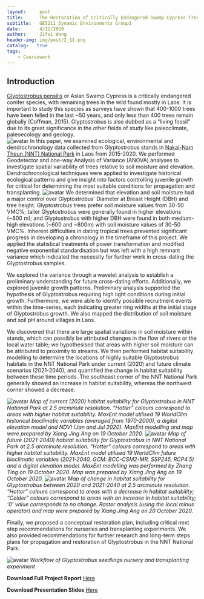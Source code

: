 ```yaml
---
layout:     post
title:      The Restoration of Critically Endangered Swamp Cypress Trees in Laos
subtitle:   GE5211 Dynamic Environments Group1
date:       4/12/2020
author:     Jifei Wang
header-img: img/post/2_11.png
catalog:   true
tags:
    - Coursework
---
```

## Introduction
[Glyptostrobus pensilis](https://www.conifers.org/cu/Glyptostrobus.php) or Asian Swamp Cypress is a critically endangered conifer species, with remaining trees in the wild found mostly in Laos. It is important to study this species as surveys have shown that 400-1000 trees have been felled in the last ~50 years, and only less than 400 trees remain globally (Coffman, 2015). Glyptostrobus is also dubbed as a “living fossil” due to its great significance in the other fields of study like paleoclimate, paleoecology and geology.  
![avatar](/img/post/2_6.png)
In this paper, we examined ecological, environmental and dendrochronology data collected from Glyptostrobus stands in [Nakai-Nam Theun (NNT) National Park](http://www.nnt.gov.la/) in Laos from 2015-2020. We performed Geodetector and one-way Analysis of Variance (ANOVA) analyses to investigate spatial variability of trees relative to soil moisture and elevation. Dendrochronological techniques were applied to investigate historical ecological patterns and give insight into factors controlling juvenile growth for critical for determining the most suitable conditions for propagation and transplanting.
![avatar](/img/post/2_5.png)
We determined that elevation and soil moisture had a major control over Glyptostrobus’ Diameter at Breast Height (DBH)  and tree height. Glyptostrobus trees prefer soil moisture values from 30-50 VMC%; taller Glyptostrobus were generally found in higher elevations (~800 m); and Glyptostrobus with higher DBH were found in both medium-high elevations (~600 and ~800m) with soil moisture values of 30-50 VMC%. Inherent difficulties in dating tropical trees prevented significant progress in developing a chronology in the timeframe of this project. We applied the statistical treatments of power transformation and modified negative exponential standardisation but was left with a high remnant variance which indicated the necessity for further work in cross-dating the Glyptostrobus samples.

We explored the variance through a wavelet analysis to establish a preliminary understanding for future cross-dating efforts. Additionally, we explored juvenile growth patterns. Preliminary analysis supported the hypothesis of Glyptostrobus requiring high light conditions during initial growth. Furthermore, we were able to identify possible recruitment events within the time-series, each indicating greater ring widths at the initial stage of Glyptostrobus growth. We also mapped the distribution of soil moisture and soil pH around villages in Laos.

We discovered that there are large spatial variations in soil moisture within stands, which can possibly be attributed changes in the flow of rivers or the local water table; we hypothesised that areas with higher soil moisture can be attributed to proximity to streams. We then performed habitat suitability modelling to determine the locations of highly suitable Glyptostrobus habitats in the NNT National Park under current (2020) and future climate scenarios (2021-2040), and quantified the change in habitat suitability between these time periods. The southeast corner of the NNT National Park generally showed an increase in habitat suitability, whereas the northwest corner showed a decrease.

![avatar](/img/post/2_2.png)
 *Map of current (2020) habitat suitability for Glyptostrobus in NNT National Park at 2.5 arcminute resolution. “Hotter” colours correspond to areas with higher habitat suitability. MaxEnt model utilised 19 WorldClim historical bioclimatic variables (averaged from 1970-2000), a digital elevation model and NDVI (Jan and Jul 2020). MaxEnt modelling and map were prepared by Xiang Jing Ang on 19 October 2020.*
![avatar](/img/post/2_3.png)
*Map of future (2021-2040) habitat suitability for Glyptostrobus in NNT National Park at 2.5 arcminute resolution. “Hotter” colours correspond to areas with higher habitat suitability. MaxEnt model utilised 19 WorldClim future bioclimatic variables (2021-2040, GCM: BCC-CSM2-MR, SSP245, RCP4.5) and a digital elevation model. MaxEnt modelling was performed by Zhang Ting on 19 October 2020. Map was prepared by Xiang Jing Ang on 19 October 2020.*
![avatar](/img/post/2_4.png)
 *Map of change in habitat suitability for Glyptostrobus between 2020 and 2021-2040 at 2.5 arcminute resolution. “Hotter” colours correspond to areas with a decrease in habitat suitability; “Colder” colours correspond to areas with an increase in habitat suitability; ‘0’ value corresponds to no change. Raster analysis (using the local minus operator) and map were prepared by Xiang Jing Ang on 20 October 2020.*

Finally, we proposed a conceptual restoration plan, including critical next step recommendations for nurseries and transplanting experiments. We also provided recommendations for further research and long-term steps plans for propagation and restoration of Glyptostrobus in the NNT National Park.

![avatar](/img/post/2_7.png)
*Workflow of Glyptostrobus seedlings nursery and transplanting experiment*

**Download Full Project Report** [Here](https://drive.google.com/file/d/1Qg6SgEn_SV05s_ZAi84oDFodDS_bHvYJ/view?usp=sharing)

**Download Presentation Slides** [Here](https://drive.google.com/file/d/1sjyovMk0S3vtZpHqdvSkZvstKV419sVl/view?usp=sharing)
